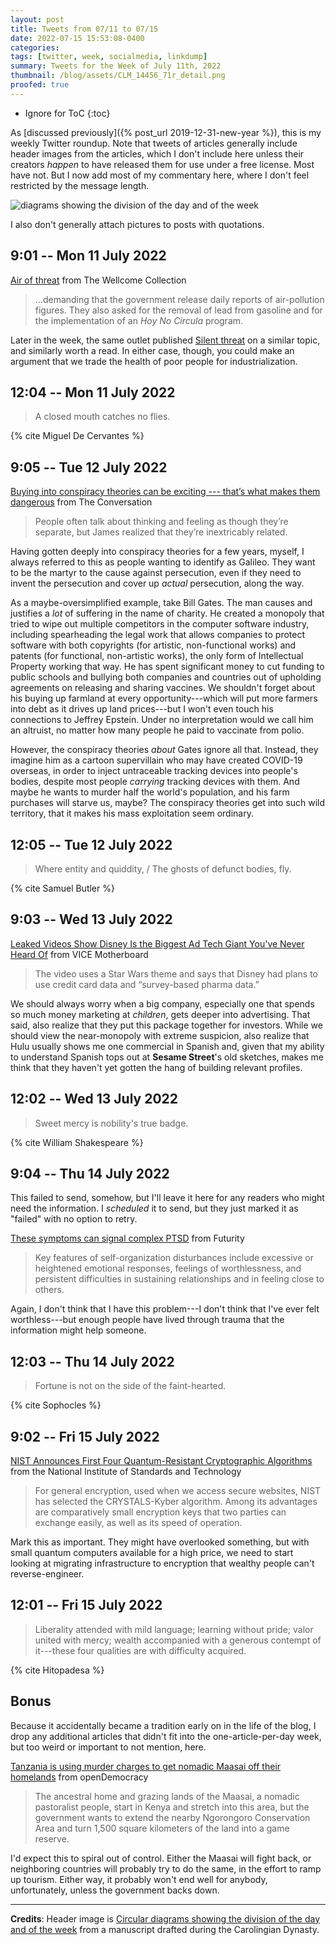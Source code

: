 ```yaml
---
layout: post
title: Tweets from 07/11 to 07/15
date: 2022-07-15 15:53:08-0400
categories:
tags: [twitter, week, socialmedia, linkdump]
summary: Tweets for the Week of July 11th, 2022
thumbnail: /blog/assets/CLM_14456_71r_detail.png
proofed: true
---
```


* Ignore for ToC
{:toc}

As [discussed previously]({% post_url 2019-12-31-new-year %}), this is my weekly Twitter roundup.  Note that tweets of articles generally include header images from the articles, which I don't include here unless their creators *happen* to have released them for use under a free license.  Most have not.  But I now add most of my commentary here, where I don't feel restricted by the message length.

![diagrams showing the division of the day and of the week](/blog/assets/CLM_14456_71r_detail.png "diagrams showing the division of the day and of the week")

I also don't generally attach pictures to posts with quotations.

## 9:01 -- Mon 11 July 2022

[<i class="fab fa-twitter-square"></i>](https://jcolag.github.io/twitter/1546479670572433408) [Air of threat](https://wellcomecollection.org/articles/YrwC4REAACcALJZA) from The Wellcome Collection

 > ...demanding that the government release daily reports of air-pollution figures. They also asked for the removal of lead from gasoline and for the implementation of an *Hoy No Circula* program.

Later in the week, the same outlet published [Silent threat](https://wellcomecollection.org/articles/YrwMZREAACUALL56) on a similar topic, and similarly worth a read.  In either case, though, you could make an argument that we trade the health of poor people for industrialization.

## 12:04 -- Mon 11 July 2022

[<i class="fab fa-twitter-square"></i>](https://jcolag.github.io/twitter/1546525723891884032)

 > A closed mouth catches no flies.

{% cite Miguel De Cervantes %}

## 9:05 -- Tue 12 July 2022

[<i class="fab fa-twitter-square"></i>](https://jcolag.github.io/twitter/1546843065049944064) [Buying into conspiracy theories can be exciting --- that’s what makes them dangerous](https://theconversation.com/buying-into-conspiracy-theories-can-be-exciting-thats-what-makes-them-dangerous-184623) from The Conversation

 > People often talk about thinking and feeling as though they’re separate, but James realized that they’re inextricably related.

Having gotten deeply into conspiracy theories for a few years, myself, I always referred to this as people wanting to identify as Galileo.  They want to be the martyr to the cause against persecution, even if they need to invent the persecution and cover up *actual* persecution, along the way.

As a maybe-oversimplified example, take Bill Gates.  The man causes and justifies a *lot* of suffering in the name of charity.  He created a monopoly that tried to wipe out multiple competitors in the computer software industry, including spearheading the legal work that allows companies to protect software with both copyrights (for artistic, non-functional works) and patents (for functional, non-artistic works), the only form of Intellectual Property working that way.  He has spent significant money to cut funding to public schools and bullying both companies and countries out of upholding agreements on releasing and sharing vaccines.  We shouldn't forget about his buying up farmland at every opportunity---which will put more farmers into debt as it drives up land prices---but I won't even touch his connections to Jeffrey Epstein.  Under no interpretation would we call him an altruist, no matter how many people he paid to vaccinate from polio.

However, the conspiracy theories *about* Gates ignore all that.  Instead, they imagine him as a cartoon supervillain who may have created COVID-19 overseas, in order to inject untraceable tracking devices into people's bodies, despite most people *carrying* tracking devices with them.  And maybe he wants to murder half the world's population, and his farm purchases will starve us, maybe?  The conspiracy theories get into such wild territory, that it makes his mass exploitation seem ordinary.

## 12:05 -- Tue 12 July 2022

[<i class="fab fa-twitter-square"></i>](https://jcolag.github.io/twitter/1546888363742875648)

 > Where entity and quiddity, / The ghosts of defunct bodies, fly.

{% cite Samuel Butler %}

## 9:03 -- Wed 13 July 2022

[<i class="fab fa-twitter-square"></i>](https://jcolag.github.io/twitter/1547204949590757379) [Leaked Videos Show Disney Is the Biggest Ad Tech Giant You've Never Heard Of](https://www.vice.com/en/article/qjkp57/leaked-videos-show-disney-is-the-biggest-ad-tech-giant-youve-never-heard-of) from VICE Motherboard

 > The video uses a Star Wars theme and says that Disney had plans to use credit card data and “survey-based pharma data.”

We should always worry when a big company, especially one that spends so much money marketing at *children*, gets deeper into advertising.  That said, also realize that they put this package together for investors.  While we should view the near-monopoly with extreme suspicion, also realize that Hulu usually shows me one commercial in Spanish and, given that my ability to understand Spanish tops out at **Sesame Street**'s old sketches, makes me think that they haven't yet gotten the hang of building relevant profiles.

## 12:02 -- Wed 13 July 2022

[<i class="fab fa-twitter-square"></i>](https://jcolag.github.io/twitter/1547249996512329728)

 > Sweet mercy is nobility's true badge.

{% cite William Shakespeare %}

## 9:04 -- Thu 14 July 2022

This failed to send, somehow, but I'll leave it here for any readers who might need the information.  I *scheduled* it to send, but they just marked it as "failed" with no option to retry.

<i class="fab fa-twitter-square"></i> [These symptoms can signal complex PTSD](https://www.futurity.org/complex-ptsd-diagnosis-2761802-2/) from Futurity

 > Key features of self-organization disturbances include excessive or heightened emotional responses, feelings of worthlessness, and persistent difficulties in sustaining relationships and in feeling close to others.

Again, I don't think that I have this problem---I don't think that I've ever felt worthless---but enough people have lived through trauma that the information might help someone.

## 12:03 -- Thu 14 July 2022

[<i class="fab fa-twitter-square"></i>](https://jcolag.github.io/twitter/1547612636048609280)

 > Fortune is not on the side of the faint-hearted.

{% cite Sophocles %}

## 9:02 -- Fri 15 July 2022

[<i class="fab fa-twitter-square"></i>](https://jcolag.github.io/twitter/1547929473751945216) [NIST Announces First Four Quantum-Resistant Cryptographic Algorithms](https://www.nist.gov/news-events/news/2022/07/nist-announces-first-four-quantum-resistant-cryptographic-algorithms) from the National Institute of Standards and Technology

 > For general encryption, used when we access secure websites, NIST has selected the CRYSTALS-Kyber algorithm. Among its advantages are comparatively small encryption keys that two parties can exchange easily, as well as its speed of operation.

Mark this as important.  They might have overlooked something, but with small quantum computers available for a high price, we need to start looking at migrating infrastructure to encryption that wealthy people can't reverse-engineer.

## 12:01 -- Fri 15 July 2022

[<i class="fab fa-twitter-square"></i>](https://jcolag.github.io/twitter/1547974520392372224)

 > Liberality attended with mild language; learning without pride; valor united with mercy; wealth accompanied with a generous contempt of it---these four qualities are with difficulty acquired.

{% cite Hitopadesa %}

## Bonus

Because it accidentally became a tradition early on in the life of the blog, I drop any additional articles that didn't fit into the one-article-per-day week, but too weird or important to not mention, here.

<i class="fas fa-square"></i> [Tanzania is using murder charges to get nomadic Maasai off their homelands](https://www.opendemocracy.net/en/5050/tanzania-ngorongoro-maasai-eviction-murder-trial/) from openDemocracy

 > The ancestral home and grazing lands of the Maasai, a nomadic pastoralist people, start in Kenya and stretch into this area, but the government wants to extend the nearby Ngorongoro Conservation Area and turn 1,500 square kilometers of the land into a game reserve.

I'd expect this to spiral out of control.  Either the Maasai will fight back, or neighboring countries will probably try to do the same, in the effort to ramp up tourism.  Either way, it probably won't end well for anybody, unfortunately, unless the government backs down.

* * *

**Credits**:  Header image is [Circular diagrams showing the division of the day and of the week](https://commons.wikimedia.org/wiki/File:CLM_14456_71r_detail.jpg) from a manuscript drafted during the Carolingian Dynasty.
